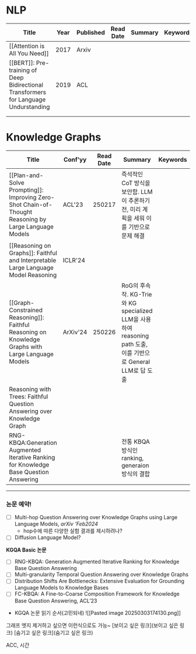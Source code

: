 # NLP

| **Title**                                                                            | **Year** | **Published** | **Read Date** | **Summary** | **Keywords** |
| ------------------------------------------------------------------------------------ | -------- | ------------- | ------------- | ----------- | ------------ |
| [[Attention is All You Need]]                                                        | 2017     | Arxiv         |               |             |              |
| [[BERT]]: Pre-training of Deep Bidirectional Transformers for Language Undurstanding | 2019     | ACL           |               |             |              |
|                                                                                      |          |               |               |             |              |
|                                                                                      |          |               |               |             |              |

# Knowledge Graphs

| **Title**                                                                                             | **Conf'yy** | **Read Date** | **Summary**                                                                              | **Keywords** |
| ----------------------------------------------------------------------------------------------------- | ----------- | ------------- | ---------------------------------------------------------------------------------------- | ------------ |
| [[Plan-and-Solve Prompting]]: Improving Zero-Shot Chain-of-Thought Reasoning by Large Language Models | ACL'23      | 250217        | 즉석적인 CoT 방식을 보안함. LLM이 추론하기 전, 미리 계획을 세워 이를 기반으로 문제 해결                                   |              |
| [[Reasoning on Graphs]]: Faithful and Interpretable Large Language Model Reasoning<br>                | ICLR'24     |               |                                                                                          |              |
| [[Graph-Constrained Reasoning]]: Faithful Reasoning on Knowledge Graphs with Large Language Models    | ArXiv'24    | 250226        | RoG의 후속작. KG-Trie와 KG specialized LLM을 사용하여 reasoning path 도출, 이를 기반으로 General LLM로 답 도출 |              |
| Reasoning with Trees: Faithful Question Answering over Knowledge Graph                                |             |               |                                                                                          |              |
| RNG-KBQA:Generation Augmented Iterative Ranking for Knowledge Base Question Answering                 |             |               | 전통 KBQA 방식인 ranking, generaion 방식의 결합                                                    |              |

***

### **논문 예약!**
- [ ] Multi-hop Question Answering over Knowledge Graphs using Large Language Models, *arXiv 'Feb2024*
	* hop수에 따른 다양한 실험 결과를 제시하려나?
- [ ] Diffusion Language Model?

**KGQA Basic 논문**
- [ ] RNG-KBQA: Generation Augmented Iterative Ranking for Knowledge Base Question Answering
- [ ] Multi-granularity Temporal Question Answering over Knowledge Graphs
- [ ] Distribution Shifts Are Bottlenecks: Extensive Evaluation for Grounding Language Models to Knowledge Bases
- [ ] FC-KBQA: A Fine-to-Coarse Composition Framework for Knowledge Base Question Answering, ACL’23
* KGQA 논문 읽기 순서(고민되네)
	![[Pasted image 20250303174130.png]]

그래프 엣지 제거하고 싶으면 이런식으로도 가능~
[보이고 싶은 링크](보이고 싶은 링크)
[숨기고 싶은 링크](숨기고 싶은 링크)

ACC, 시간